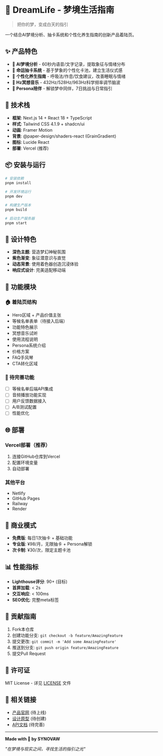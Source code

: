# 🌙 DreamLife - 梦境生活指南

> 把你的梦，变成白天的指引

一个结合AI梦境分析、抽卡系统和个性化养生指南的创新产品着陆页。

## ✨ 产品特色

- 🧠 **AI梦境分析** - 60秒内语音/文字记录，提取象征与情绪分布
- 🎴 **命运抽卡系统** - 基于梦象的个性化卡池，建立生活仪式感  
- 💊 **个性化养生指南** - 呼吸法/作息/饮食建议，改善睡眠与情绪
- 🎵 **Hz冥想音乐** - 432Hz/528Hz/963Hz科学频率调节脑波
- 👥 **Persona陪伴** - 解锁梦中同伴，7日挑战与日常指引

## 🚀 技术栈

- **框架**: Next.js 14 + React 18 + TypeScript
- **样式**: Tailwind CSS 4.1.9 + shadcn/ui
- **动画**: Framer Motion
- **背景**: @paper-design/shaders-react (GrainGradient)
- **图标**: Lucide React
- **部署**: Vercel (推荐)

## 📦 安装与运行

```bash
# 安装依赖
pnpm install

# 开发环境运行
pnpm dev

# 构建生产版本
pnpm build

# 启动生产服务器
pnpm start
```

## 🎨 设计特色

- **深色主题**: 营造梦幻神秘氛围
- **紫色渐变**: 象征潜意识与直觉
- **动态背景**: 使用着色器创造沉浸体验
- **响应式设计**: 完美适配移动端

## 📱 功能模块

### 🏠 着陆页结构
- Hero区域 + 产品价值主张
- 等候名单表单（待接入后端）
- 功能特色展示
- 冥想音乐试听
- 使用流程说明
- Persona系统介绍
- 价格方案
- FAQ手风琴
- CTA转化区域

### 🔧 待完善功能
- [ ] 等候名单后端API集成
- [ ] 音频播放功能实现
- [ ] 用户反馈数据接入
- [ ] A/B测试配置
- [ ] 性能优化

## 🌐 部署

### Vercel部署（推荐）
1. 连接GitHub仓库到Vercel
2. 配置环境变量
3. 自动部署

### 其他平台
- Netlify
- GitHub Pages
- Railway
- Render

## 🎯 商业模式

- **免费版**: 每日1次抽卡 + 基础功能
- **专业版**: ¥98/月，无限抽卡 + Persona解锁
- **次卡制**: ¥30/次，限定主题卡池

## 📊 性能指标

- **Lighthouse评分**: 90+ (目标)
- **首屏加载**: < 2s
- **交互响应**: < 100ms
- **SEO优化**: 完整meta标签

## 🤝 贡献指南

1. Fork本仓库
2. 创建功能分支: `git checkout -b feature/AmazingFeature`
3. 提交更改: `git commit -m 'Add some AmazingFeature'`
4. 推送到分支: `git push origin feature/AmazingFeature`
5. 提交Pull Request

## 📄 许可证

MIT License - 详见 [LICENSE](LICENSE) 文件

## 🔗 相关链接

- [产品官网](https://dreamlife.app) (待上线)
- [设计原型](https://figma.com/dreamlife) (待创建)
- [API文档](https://docs.dreamlife.app) (待完善)

---

**Made with 💜 by SYNOVAW**

*"在梦境与现实之间，寻找生活的指引之光"*

